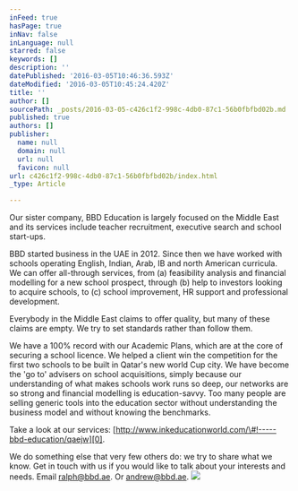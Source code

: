 ```yaml
---
inFeed: true
hasPage: true
inNav: false
inLanguage: null
starred: false
keywords: []
description: ''
datePublished: '2016-03-05T10:46:36.593Z'
dateModified: '2016-03-05T10:45:24.420Z'
title: ''
author: []
sourcePath: _posts/2016-03-05-c426c1f2-998c-4db0-87c1-56b0fbfbd02b.md
published: true
authors: []
publisher:
  name: null
  domain: null
  url: null
  favicon: null
url: c426c1f2-998c-4db0-87c1-56b0fbfbd02b/index.html
_type: Article

---
```

Our sister company, BBD Education is largely focused on the Middle East and its services include teacher recruitment, executive search and school start-ups.

BBD started business in the UAE in 2012\. Since then we have worked with schools operating English, Indian, Arab, IB and north American curricula. We can offer all-through services, from (a) feasibility analysis and financial modelling for a new school prospect, through (b) help to investors looking to acquire schools, to (c) school improvement, HR support and professional development.

Everybody in the Middle East claims to offer quality, but many of these claims are empty. We try to set standards rather than follow them. 

We have a 100% record with our Academic Plans, which are at the core of securing a school licence. We helped a client win the competition for the first two schools to be built in Qatar's new world Cup city. We have become the 'go to' advisers on school acquisitions, simply because our understanding of what makes schools work runs so deep, our networks are so strong and financial modelling is education-savvy. Too many people are selling generic tools into the education sector without understanding the business model and without knowing the benchmarks.

Take a look at our services: [http://www.inkeducationworld.com/\#!-----bbd-education/qaejw][0].

We do something else that very few others do: we try to share what we know. Get in touch with us if you would like to talk about your interests and needs. Email ralph@bbd.ae. Or andrew@bbd.ae.
![](https://the-grid-user-content.s3-us-west-2.amazonaws.com/2709d38d-4a58-4d62-b83c-08b044f3501f.jpg)

[0]: http://www.inkeducationworld.com/#!-----bbd-education/qaejw